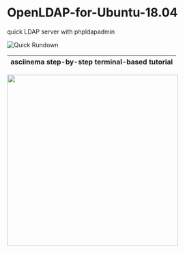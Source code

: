 # OpenLDAP-for-Ubuntu-18.04
quick LDAP server with phpldapadmin

![Quick Rundown](https://i.imgur.com/r3W4Sz9.jpg)

|asciinema step-by-step terminal-based tutorial| 
|-|
<a href="https://asciinema.org/a/HC5e82L9mFl85gnsdZKRBqtKY"><img src="https://asciinema.org/a/HC5e82L9mFl85gnsdZKRBqtKY.png" width="400"/></a>
